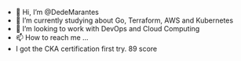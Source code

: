 - 👋 Hi, I’m @DedeMarantes
- 🌱 I’m currently studying about Go, Terraform, AWS and Kubernetes
- 💞️ I’m looking to work with DevOps and Cloud Computing
- 📫 How to reach me ...
- I got the CKA certification first try. 89 score

<!---
DedeMarantes/DedeMarantes is a ✨ special ✨ repository because its `README.md` (this file) appears on your GitHub profile.
You can click the Preview link to take a look at your changes.
--->
